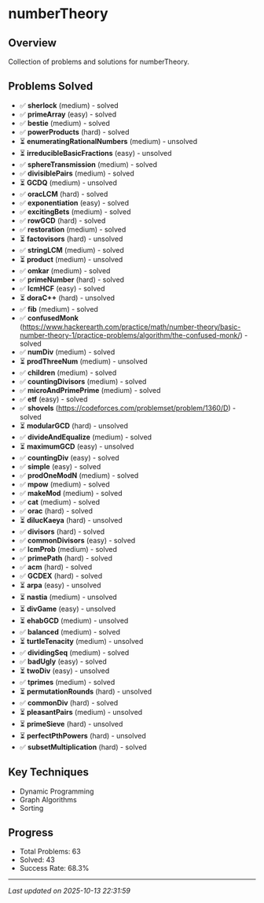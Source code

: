 # numberTheory

## Overview
Collection of problems and solutions for numberTheory.

## Problems Solved
- ✅ **sherlock** (medium) - solved
- ✅ **primeArray** (easy) - solved
- ✅ **bestie** (medium) - solved
- ✅ **powerProducts** (hard) - solved
- ⏳ **enumeratingRationalNumbers** (medium) - unsolved
- ⏳ **irreducibleBasicFractions** (easy) - unsolved
- ✅ **sphereTransmission** (medium) - solved
- ✅ **divisiblePairs** (medium) - solved
- ⏳ **GCDQ** (medium) - unsolved
- ✅ **oracLCM** (hard) - solved
- ✅ **exponentiation** (easy) - solved
- ✅ **excitingBets** (medium) - solved
- ✅ **rowGCD** (hard) - solved
- ✅ **restoration** (medium) - solved
- ⏳ **factovisors** (hard) - unsolved
- ✅ **stringLCM** (medium) - solved
- ⏳ **product** (medium) - unsolved
- ✅ **omkar** (medium) - solved
- ✅ **primeNumber** (hard) - solved
- ✅ **lcmHCF** (easy) - solved
- ⏳ **doraC++** (hard) - unsolved
- ✅ **fib** (medium) - solved
- ✅ **confusedMonk** (https://www.hackerearth.com/practice/math/number-theory/basic-number-theory-1/practice-problems/algorithm/the-confused-monk/) - solved
- ✅ **numDiv** (medium) - solved
- ⏳ **prodThreeNum** (medium) - unsolved
- ✅ **children** (medium) - solved
- ✅ **countingDivisors** (medium) - solved
- ✅ **microAndPrimePrime** (medium) - solved
- ✅ **etf** (easy) - solved
- ✅ **shovels** (https://codeforces.com/problemset/problem/1360/D) - solved
- ⏳ **modularGCD** (hard) - unsolved
- ✅ **divideAndEqualize** (medium) - solved
- ⏳ **maximumGCD** (easy) - unsolved
- ✅ **countingDiv** (easy) - solved
- ✅ **simple** (easy) - solved
- ✅ **prodOneModN** (medium) - solved
- ✅ **mpow** (medium) - solved
- ✅ **makeMod** (medium) - solved
- ✅ **cat** (medium) - solved
- ✅ **orac** (hard) - solved
- ⏳ **dilucKaeya** (hard) - unsolved
- ✅ **divisors** (hard) - solved
- ✅ **commonDivisors** (easy) - solved
- ✅ **lcmProb** (medium) - solved
- ✅ **primePath** (hard) - solved
- ✅ **acm** (hard) - solved
- ✅ **GCDEX** (hard) - solved
- ⏳ **arpa** (easy) - unsolved
- ⏳ **nastia** (medium) - unsolved
- ⏳ **divGame** (easy) - unsolved
- ⏳ **ehabGCD** (medium) - unsolved
- ✅ **balanced** (medium) - solved
- ⏳ **turtleTenacity** (medium) - unsolved
- ✅ **dividingSeq** (medium) - solved
- ✅ **badUgly** (easy) - solved
- ⏳ **twoDiv** (easy) - unsolved
- ✅ **tprimes** (medium) - solved
- ⏳ **permutationRounds** (hard) - unsolved
- ✅ **commonDiv** (hard) - solved
- ⏳ **pleasantPairs** (medium) - unsolved
- ⏳ **primeSieve** (hard) - unsolved
- ⏳ **perfectPthPowers** (hard) - unsolved
- ✅ **subsetMultiplication** (hard) - solved

## Key Techniques
- Dynamic Programming
- Graph Algorithms
- Sorting

## Progress
- Total Problems: 63
- Solved: 43
- Success Rate: 68.3%

---
*Last updated on 2025-10-13 22:31:59*
